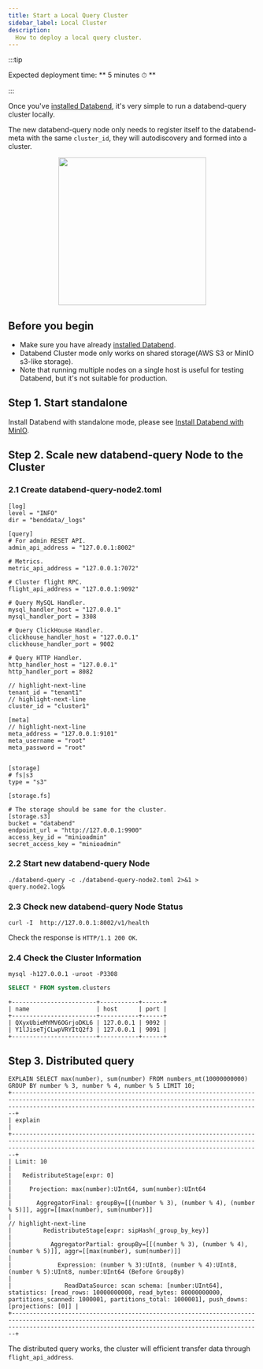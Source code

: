 ```yaml
---
title: Start a Local Query Cluster
sidebar_label: Local Cluster
description:
  How to deploy a local query cluster.
---
```


:::tip

Expected deployment time: ** 5 minutes ⏱ **

:::

Once you've [installed Databend](04-minio.md), it's very simple to run a databend-query cluster locally.

The new databend-query node only needs to register itself to the databend-meta with the same `cluster_id`, they will autodiscovery and formed into a cluster.

<p align="center">
<img src="https://datafuse-1253727613.cos.ap-hongkong.myqcloud.com/deploy-minio-cluster.png" width="300"/>
</p>

## Before you begin

* Make sure you have already [installed Databend](04-minio.md).
* Databend Cluster mode only works on shared storage(AWS S3 or MinIO s3-like storage).
* Note that running multiple nodes on a single host is useful for testing Databend, but it's not suitable for production.


## Step 1. Start standalone

Install Databend with standalone mode, please see [Install Databend with MinIO](04-minio.md).

## Step 2. Scale new databend-query Node to the Cluster

### 2.1 Create databend-query-node2.toml

```shell title="databend-query-node2.toml"
[log]
level = "INFO"
dir = "benddata/_logs"

[query]
# For admin RESET API.
admin_api_address = "127.0.0.1:8002"

# Metrics.
metric_api_address = "127.0.0.1:7072"

# Cluster flight RPC.
flight_api_address = "127.0.0.1:9092"

# Query MySQL Handler.
mysql_handler_host = "127.0.0.1"
mysql_handler_port = 3308

# Query ClickHouse Handler.
clickhouse_handler_host = "127.0.0.1"
clickhouse_handler_port = 9002

# Query HTTP Handler.
http_handler_host = "127.0.0.1"
http_handler_port = 8082

// highlight-next-line
tenant_id = "tenant1"
// highlight-next-line
cluster_id = "cluster1"

[meta]
// highlight-next-line
meta_address = "127.0.0.1:9101"
meta_username = "root"
meta_password = "root"


[storage]
# fs|s3
type = "s3"

[storage.fs]

# The storage should be same for the cluster.
[storage.s3]
bucket = "databend"
endpoint_url = "http://127.0.0.1:9900"
access_key_id = "minioadmin"
secret_access_key = "minioadmin"
```

### 2.2 Start new databend-query Node

```shell
./databend-query -c ./databend-query-node2.toml 2>&1 > query.node2.log&
```

### 2.3 Check new databend-query Node Status

```shell
curl -I  http://127.0.0.1:8002/v1/health
```

Check the response is `HTTP/1.1 200 OK`.

### 2.4 Check the Cluster Information

```shell
mysql -h127.0.0.1 -uroot -P3308
```

```sql
SELECT * FROM system.clusters
```
```
+------------------------+-----------+------+
| name                   | host      | port |
+------------------------+-----------+------+
| QXyxUbieMYMV6OGrjoDKL6 | 127.0.0.1 | 9092 |
| Y1lJiseTjCLwpVRYItQ2f3 | 127.0.0.1 | 9091 |
+------------------------+-----------+------+
```

## Step 3. Distributed query

```text
EXPLAIN SELECT max(number), sum(number) FROM numbers_mt(10000000000) GROUP BY number % 3, number % 4, number % 5 LIMIT 10;
+-------------------------------------------------------------------------------------------------------------------------------------------------------------------------------------------------------------------+
| explain                                                                                                                                                                                                           |
+-------------------------------------------------------------------------------------------------------------------------------------------------------------------------------------------------------------------+
| Limit: 10                                                                                                                                                                                                         |
|   RedistributeStage[expr: 0]                                                                                                                                                                                      |
|     Projection: max(number):UInt64, sum(number):UInt64                                                                                                                                                            |
|       AggregatorFinal: groupBy=[[(number % 3), (number % 4), (number % 5)]], aggr=[[max(number), sum(number)]]                                                                                                    |
// highlight-next-line
|         RedistributeStage[expr: sipHash(_group_by_key)]                                                                                                                                                           |
|           AggregatorPartial: groupBy=[[(number % 3), (number % 4), (number % 5)]], aggr=[[max(number), sum(number)]]                                                                                              |
|             Expression: (number % 3):UInt8, (number % 4):UInt8, (number % 5):UInt8, number:UInt64 (Before GroupBy)                                                                                                |
|               ReadDataSource: scan schema: [number:UInt64], statistics: [read_rows: 10000000000, read_bytes: 80000000000, partitions_scanned: 1000001, partitions_total: 1000001], push_downs: [projections: [0]] |
+-------------------------------------------------------------------------------------------------------------------------------------------------------------------------------------------------------------------+
```

The distributed query works, the cluster will efficient transfer data through `flight_api_address`.
